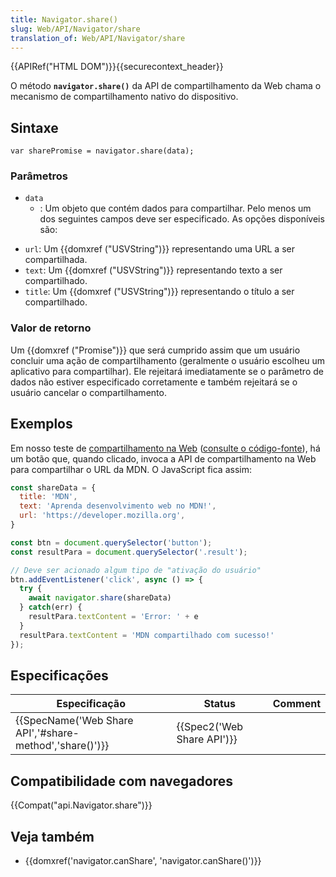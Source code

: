 ```yaml
---
title: Navigator.share()
slug: Web/API/Navigator/share
translation_of: Web/API/Navigator/share
---
```

{{APIRef("HTML DOM")}}{{securecontext_header}}

O método **`navigator.share()`** da API de compartilhamento da Web chama o mecanismo de compartilhamento nativo do dispositivo.

## Sintaxe

    var sharePromise = navigator.share(data);

### Parâmetros

- `data`
  - : Um objeto que contém dados para compartilhar. Pelo menos um dos seguintes campos deve ser especificado. As opções disponíveis são:

<!---->

- `url`: Um {{domxref ("USVString")}} representando uma URL a ser compartilhada.
- `text`: Um {{domxref ("USVString")}} representando texto a ser compartilhado.
- `title`: Um {{domxref ("USVString")}} representando o título a ser compartilhado.

<!---->

### Valor de retorno

Um {{domxref ("Promise")}} que será cumprido assim que um usuário concluir uma ação de compartilhamento (geralmente o usuário escolheu um aplicativo para compartilhar). Ele rejeitará imediatamente se o parâmetro de dados não estiver especificado corretamente e também rejeitará se o usuário cancelar o compartilhamento.

## Exemplos

Em nosso teste de [compartilhamento na Web](https://mdn.github.io/dom-examples/web-share/) ([consulte o código-fonte](https://github.com/mdn/dom-examples/blob/master/web-share/index.html)), há um botão que, quando clicado, invoca a API de compartilhamento na Web para compartilhar o URL da MDN. O JavaScript fica assim:

```js
const shareData = {
  title: 'MDN',
  text: 'Aprenda desenvolvimento web no MDN!',
  url: 'https://developer.mozilla.org',
}

const btn = document.querySelector('button');
const resultPara = document.querySelector('.result');

// Deve ser acionado algum tipo de "ativação do usuário"
btn.addEventListener('click', async () => {
  try {
    await navigator.share(shareData)
  } catch(err) {
    resultPara.textContent = 'Error: ' + e
  }
  resultPara.textContent = 'MDN compartilhado com sucesso!'
});
```

## Especificações

| Especificação                                                            | Status                               | Comment |
| ------------------------------------------------------------------------ | ------------------------------------ | ------- |
| {{SpecName('Web Share API','#share-method','share()')}} | {{Spec2('Web Share API')}} |         |

## Compatibilidade com navegadores

{{Compat("api.Navigator.share")}}

## Veja também

- {{domxref('navigator.canShare', 'navigator.canShare()')}}
